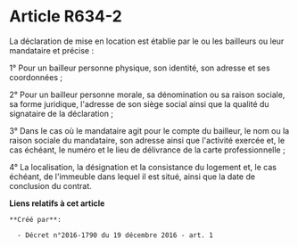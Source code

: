# Article R634-2

La déclaration de mise en location est établie par le ou les bailleurs ou leur mandataire et précise :

1° Pour un bailleur personne physique, son identité, son adresse et ses coordonnées ;

2° Pour un bailleur personne morale, sa dénomination ou sa raison sociale, sa forme juridique, l'adresse de son siège social
ainsi que la qualité du signataire de la déclaration ;

3° Dans le cas où le mandataire agit pour le compte du bailleur, le nom ou la raison sociale du mandataire, son adresse ainsi
que l'activité exercée et, le cas échéant, le numéro et le lieu de délivrance de la carte professionnelle ;

4° La localisation, la désignation et la consistance du logement et, le cas échéant, de l'immeuble dans lequel il est situé,
ainsi que la date de conclusion du contrat.

**Liens relatifs à cet article**

	**Créé par**:

	  - Décret n°2016-1790 du 19 décembre 2016 - art. 1
